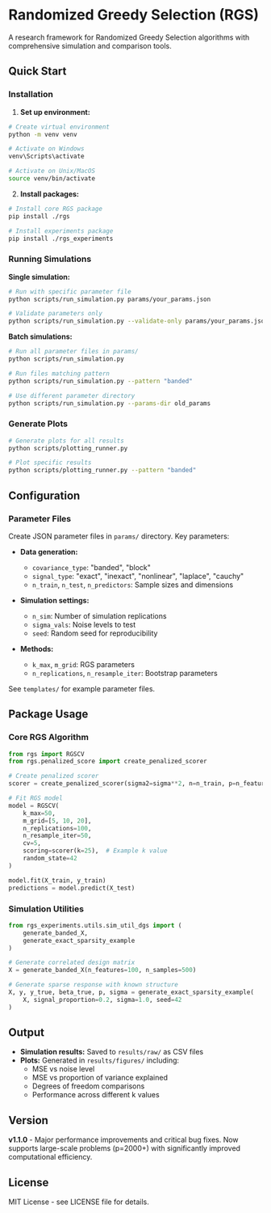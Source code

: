 # Randomized Greedy Selection (RGS)

A research framework for Randomized Greedy Selection algorithms with comprehensive simulation and comparison tools.

## Quick Start

### Installation

1. **Set up environment:**
```bash
# Create virtual environment
python -m venv venv

# Activate on Windows
venv\Scripts\activate

# Activate on Unix/MacOS
source venv/bin/activate
```

2. **Install packages:**
```bash
# Install core RGS package
pip install ./rgs

# Install experiments package  
pip install ./rgs_experiments
```

### Running Simulations

**Single simulation:**
```bash
# Run with specific parameter file
python scripts/run_simulation.py params/your_params.json

# Validate parameters only
python scripts/run_simulation.py --validate-only params/your_params.json
```

**Batch simulations:**
```bash
# Run all parameter files in params/
python scripts/run_simulation.py

# Run files matching pattern
python scripts/run_simulation.py --pattern "banded"

# Use different parameter directory
python scripts/run_simulation.py --params-dir old_params
```

### Generate Plots

```bash
# Generate plots for all results
python scripts/plotting_runner.py

# Plot specific results
python scripts/plotting_runner.py --pattern "banded"
```

## Configuration

### Parameter Files

Create JSON parameter files in `params/` directory. Key parameters:

- **Data generation:**
  - `covariance_type`: "banded", "block"
  - `signal_type`: "exact", "inexact", "nonlinear", "laplace", "cauchy"
  - `n_train`, `n_test`, `n_predictors`: Sample sizes and dimensions

- **Simulation settings:**
  - `n_sim`: Number of simulation replications
  - `sigma_vals`: Noise levels to test
  - `seed`: Random seed for reproducibility

- **Methods:**
  - `k_max`, `m_grid`: RGS parameters
  - `n_replications`, `n_resample_iter`: Bootstrap parameters

See `templates/` for example parameter files.

## Package Usage

### Core RGS Algorithm

```python
from rgs import RGSCV
from rgs.penalized_score import create_penalized_scorer

# Create penalized scorer
scorer = create_penalized_scorer(sigma2=sigma**2, n=n_train, p=n_features)

# Fit RGS model
model = RGSCV(
    k_max=50,
    m_grid=[5, 10, 20],
    n_replications=100,
    n_resample_iter=50,
    cv=5,
    scoring=scorer(k=25),  # Example k value
    random_state=42
)

model.fit(X_train, y_train)
predictions = model.predict(X_test)
```

### Simulation Utilities

```python
from rgs_experiments.utils.sim_util_dgs import (
    generate_banded_X,
    generate_exact_sparsity_example
)

# Generate correlated design matrix
X = generate_banded_X(n_features=100, n_samples=500)

# Generate sparse response with known structure
X, y, y_true, beta_true, p, sigma = generate_exact_sparsity_example(
    X, signal_proportion=0.2, sigma=1.0, seed=42
)
```

## Output

- **Simulation results:** Saved to `results/raw/` as CSV files
- **Plots:** Generated in `results/figures/` including:
  - MSE vs noise level
  - MSE vs proportion of variance explained
  - Degrees of freedom comparisons
  - Performance across different k values

## Version

**v1.1.0** - Major performance improvements and critical bug fixes. Now supports large-scale problems (p=2000+) with significantly improved computational efficiency.

## License

MIT License - see LICENSE file for details.